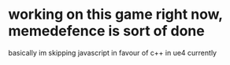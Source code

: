# working on this game right now, memedefence is sort of done

basically im skipping javascript in favour of c++ in ue4 currently
